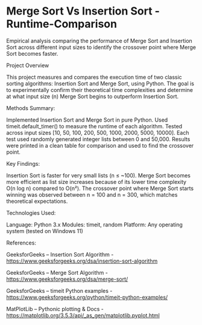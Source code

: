 # Merge Sort Vs Insertion Sort - Runtime-Comparison
Empirical analysis comparing the performance of Merge Sort and Insertion Sort across different input sizes to identify the crossover point where Merge Sort becomes faster.

Project Overview

This project measures and compares the execution time of two classic sorting algorithms: Insertion Sort and Merge Sort, using Python. The goal is to experimentally confirm their theoretical time complexities and determine at what input size (n) Merge Sort begins to outperform Insertion Sort.

Methods Summary:

Implemented Insertion Sort and Merge Sort in pure Python.
Used timeit.default_timer() to measure the runtime of each algorithm.
Tested across input sizes [10, 50, 100, 200, 500, 1000, 2000, 5000, 10000].
Each test used randomly generated integer lists between 0 and 50,000.
Results were printed in a clean table for comparison and used to find the crossover point.

Key Findings:

Insertion Sort is faster for very small lists (n ≤ ~100).
Merge Sort becomes more efficient as list size increases because of its lower time complexity O(n log n) compared to O(n²).
The crossover point where Merge Sort starts winning was observed between n = 100 and n = 300, which matches theoretical expectations.

Technologies Used:

Language: Python 3.x
Modules: timeit, random
Platform: Any operating system (tested on Windows 11)

References:

GeeksforGeeks – Insertion Sort Algorithm - https://www.geeksforgeeks.org/dsa/insertion-sort-algorithm

GeeksforGeeks – Merge Sort Algorithm - https://www.geeksforgeeks.org/dsa/merge-sort/

GeeksforGeeks – timeit Python examples -  https://www.geeksforgeeks.org/python/timeit-python-examples/

MatPlotLib – Pythonic plotting & Docs - https://matplotlib.org/3.5.3/api/_as_gen/matplotlib.pyplot.html
